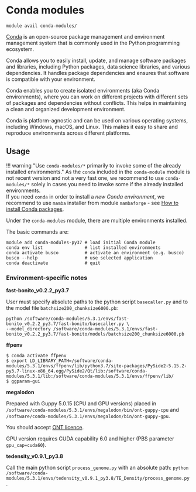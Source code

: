 # Conda modules 

    module avail conda-modules/

[Conda](https://docs.conda.io/en/latest/) is an open-source package management and environment management system that is commonly used in the Python programming ecosystem. 

Conda allows you to easily install, update, and manage software packages and libraries, including Python packages, data science libraries, and various dependencies. It handles package dependencies and ensures that software is compatible with your environment.

Conda enables you to create isolated environments (aka Conda environments), where you can work on different projects with different sets of packages and dependencies without conflicts. This helps in maintaining a clean and organized development environment.

Conda is platform-agnostic and can be used on various operating systems, including Windows, macOS, and Linux. This makes it easy to share and reproduce environments across different platforms.

## Usage

!!! warning "Use `conda-modules/*` primarily to invoke some of the already installed environments."
    As the `conda` included in the `conda-module` module is not recent version and not a very fast one, we recommend to use `conda-modules/*` solely in cases you need to invoke some if the already installed environments. <br/>If you need `conda` in order to install a *new Conda environment*, we recommend to use `mamba` installer from module `mambaforge` - see [How to install Conda packages](/software/install-software/#conda-packages).

Under the `conda-modules` module, there are multiple environments installed.

The basic commands are:

    module add conda-modules-py37 # load initial Conda module
    conda env list                # list installed environments
    conda activate busco          # activate an environment (e.g. busco)
    busco --help                  # use selected application
    conda deactivate              # quit

### Environment-specific notes

**fast-bonito_v0.2.2_py3.7**

User must specify absolute paths to the python script `basecaller.py` and to the model file `batchsize200_chunksize6000.pb`:

    python /software/conda-modules/5.3.1/envs/fast-bonito_v0.2.2_py3.7/fast-bonito/basecaller.py \
    --model_directory /software/conda-modules/5.3.1/envs/fast-bonito_v0.2.2_py3.7/fast-bonito/models/batchsize200_chunksize6000.pb 

**ffpenv**

    $ conda activate ffpenv
    $ export LD_LIBRARY_PATH=/software/conda-modules/5.3.1/envs/ffpenv/lib/python3.7/site-packages/PySide2-5.15.2-py3.7-linux-x86_64.egg/PySide2/Qt/lib:/software/conda-modules/5.3.1/lib:/software/conda-modules/5.3.1/envs/ffpenv/lib/
    $ ggparam-gui

**megalodon**

Prepared with Guppy 5.0.15 (CPU and GPU versions) placed in `/software/conda-modules/5.3.1/envs/megalodon/bin/ont-guppy-cpu` and `/software/conda-modules/5.3.1/envs/megalodon/bin/ont-guppy-gpu`.

You should accept [ONT licence](https://perun.metacentrum.cz/meta/registrar/?locale=en&vo=meta&group=lic_oxnanopore).

GPU version requires CUDA capability 6.0 and higher (PBS parameter `gpu_cap=cuda60`).

**tedensity_v0.9.1_py3.8**

Call the main python script `process_genome.py` with an absolute path: `python /software/conda-modules/5.3.1/envs/tedensity_v0.9.1_py3.8/TE_Density/process_genome.py`.

